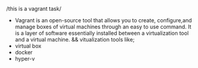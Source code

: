  /this is a vagrant task/

* Vagrant is an open-source tool that allows you to create, configure,and manage boxes of virtual machines through an easy to use command. It is a layer of software essentially installed between a virtualization tool and a virtual machine.
&& vitualization tools like;
* virtual box
* docker
* hyper-v

